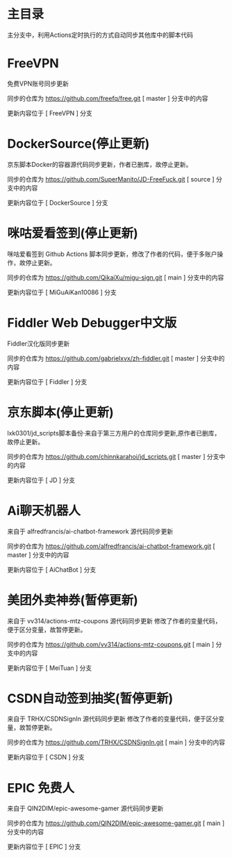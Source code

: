 # 主目录 
主分支中，利用Actions定时执行的方式自动同步其他库中的脚本代码


# FreeVPN
免费VPN账号同步更新

同步的仓库为 https://github.com/freefq/free.git   [ master ] 分支中的内容

更新内容位于 [ FreeVPN ] 分支

# DockerSource(停止更新)
京东脚本Docker的容器源代码同步更新，作者已删库，故停止更新。

同步的仓库为 https://github.com/SuperManito/JD-FreeFuck.git   [ source ] 分支中的内容

更新内容位于 [ DockerSource ] 分支

# 咪咕爱看签到(停止更新)
咪咕爱看签到 Github Actions 脚本同步更新，修改了作者的代码，便于多账户操作，故停止更新。

同步的仓库为 https://github.com/QikaiXu/migu-sign.git   [ main ] 分支中的内容

更新内容位于 [ MiGuAiKan10086 ] 分支

# Fiddler Web Debugger中文版
Fiddler汉化版同步更新

同步的仓库为 https://github.com/gabrielxvx/zh-fiddler.git   [ master ] 分支中的内容

更新内容位于 [ Fiddler ] 分支

# 京东脚本(停止更新)
lxk0301/jd_scripts脚本备份·来自于第三方用户的仓库同步更新,原作者已删库，故停止更新。

同步的仓库为 https://github.com/chinnkarahoi/jd_scripts.git   [ master ] 分支中的内容

更新内容位于 [ JD ] 分支

# Ai聊天机器人
来自于 alfredfrancis/ai-chatbot-framework 源代码同步更新

同步的仓库为 https://github.com/alfredfrancis/ai-chatbot-framework.git   [ master ] 分支中的内容

更新内容位于 [ AiChatBot ] 分支

# 美团外卖神券(暂停更新)
来自于 vv314/actions-mtz-coupons 源代码同步更新
修改了作者的变量代码，便于区分变量，故暂停更新。

同步的仓库为 https://github.com/vv314/actions-mtz-coupons.git   [ main ] 分支中的内容

更新内容位于 [ MeiTuan ] 分支

# CSDN自动签到抽奖(暂停更新)
来自于 TRHX/CSDNSignIn 源代码同步更新
修改了作者的变量代码，便于区分变量，故暂停更新。

同步的仓库为 https://github.com/TRHX/CSDNSignIn.git   [ main ] 分支中的内容

更新内容位于 [ CSDN ] 分支

# EPIC 免费人
来自于 QIN2DIM/epic-awesome-gamer 源代码同步更新

同步的仓库为 https://github.com/QIN2DIM/epic-awesome-gamer.git   [ main ] 分支中的内容

更新内容位于 [ EPIC ] 分支
